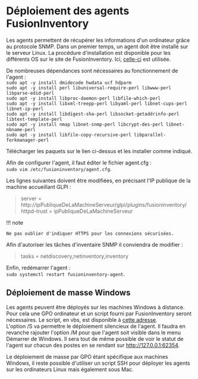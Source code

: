# Déploiement des agents FusionInventory

Les agents permettent de récupérer les informations d'un ordinateur grâce au protocole SNMP. Dans un premier temps, un agent doit être installé sur le serveur Linux. La procédure d'installation est disponible pour les différents OS sur le site de FusionInventory. Ici, [celle-ci](http://fusioninventory.org/documentation/agent/installation/linux/deb.html) est utilisée.

De nombreuses dépendances sont nécessaires au fonctionnement de l'agent :  
`sudo apt -y install dmidecode hwdata ucf hdparm`  
`sudo apt -y install perl libuniversal-require-perl libwww-perl libparse-edid-perl`  
`sudo apt -y install libproc-daemon-perl libfile-which-perl`  
`sudo apt -y install libxml-treepp-perl libyaml-perl libnet-cups-perl libnet-ip-perl`  
`sudo apt -y install libdigest-sha-perl libsocket-getaddrinfo-perl libtext-template-perl`  
`sudo apt -y install nmap libnet-snmp-perl libcrypt-des-perl libnet-nbname-perl`  
`sudo apt -y install libfile-copy-recursive-perl libparallel-forkmanager-perl`

Télécharger les paquets sur le lien ci-dessus et les installer comme indiqué.

Afin de configurer l'agent, il faut éditer le fichier agent.cfg :  
`sudo vim /etc/fusioninventory/agent.cfg`.

Les lignes suivantes doivent être modifiées, en précisant l'IP publique de la machine accueillant GLPI :  
> server = http://ipPubliqueDeLaMachineServeur/glpi/plugins/fusioninventory/  
> httpd-trust = ipPubliqueDeLaMachineServeur

!!! note

	Ne pas oublier d'indiquer HTTPS pour les connexions sécurisées.

Afin d'autoriser les tâches d'inventaire SNMP il conviendra de modifier :  
> tasks = netdiscovery,netinventory,inventory

Enfin, redémarrer l'agent :  
`sudo systemctl restart fusioninventory-agent`.

## Déploiement de masse Windows

Les agents peuvent être déployés sur les machines Windows à distance. Pour cela une GPO ordinateur et un script fourni par FusionInventory seront nécessaires. Le script, en vbs, est disponible à [cette adresse](https://raw.githubusercontent.com/fusioninventory/fusioninventory-agent/2.4.x/contrib/windows/fusioninventory-agent-deployment.vbs).  
L'option /S va permettre le déploiement silencieux de l'agent. Il faudra en revanche rajouter l'option /M pour que l'agent soit visible dans le menu Démarrer de Windows. Il sera tout de même possible de voir le statut de l'agent sur chacun des postes en se rendant sur http://127.0.0.1:62354.

Le déploiement de masse par GPO étant spécifique aux machines Windows, il reste  possible d'utiliser un script SSH pour déployer les agents sur les ordinateurs Linux mais également sous Mac.
